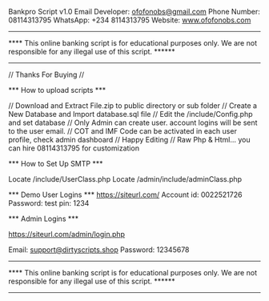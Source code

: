Bankpro Script v1.0
Email Developer: ofofonobs@gmail.com
Phone Number: 08114313795
WhatsApp: +234 8114313795
Website: www.ofofonobs.com

*********************************************************************
**** This online banking script is for educational purposes only. 
We are not responsible for any illegal use of this script. ******
********************************************************************


// Thanks For Buying //

*** How to upload scripts ***

// Download and Extract File.zip to public directory or sub folder
// Create a New Database and Import database.sql file
// Edit the /include/Config.php and set database
// Only Admin can create user. account logins will be sent to the user email.
// COT and IMF Code can be activated in each user profile, check admin dashboard
// Happy Editing
// Raw Php & Html... you can hire 08114313795 for customization



*** How to Set Up SMTP ***

Locate /include/UserClass.php
Locate /admin/include/adminClass.php


*** Demo User Logins ***
https://siteurl.com/
Account id: 0022521726
Password: test
pin: 1234

*** Admin Logins ***

https://siteurl.com/admin/login.php

Email: support@dirtyscripts.shop
Password: 12345678




*********************************************************************
**** This online banking script is for educational purposes only. 
We are not responsible for any illegal use of this script. ******
********************************************************************




